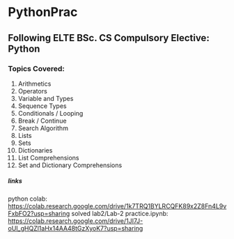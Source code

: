 # PythonPrac

## Following ELTE BSc. CS Compulsory Elective: Python

### Topics Covered:
1. Arithmetics
2. Operators
3. Variable and Types
4. Sequence Types
5. Conditionals / Looping
6. Break / Continue
7. Search Algorithm
8. Lists
9. Sets
10. Dictionaries
11. List Comprehensions
12. Set and Dictionary Comprehensions

##### links
python colab:
https://colab.research.google.com/drive/1k7TRQ1BYLRCQFK89x2Z8Fn4L9vFxbFO2?usp=sharing
solved lab2/Lab-2 practice.ipynb:
https://colab.research.google.com/drive/1JI7J-oUI_gHQZl1aHx14AA48tGzXyoK7?usp=sharing